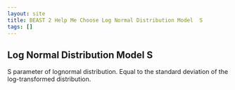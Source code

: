 ```yaml
---
layout: site
title: BEAST 2 Help Me Choose Log Normal Distribution Model  S
tags: []
---
```


## Log Normal Distribution Model  S

S parameter of lognormal distribution. Equal to the standard deviation of the log-transformed distribution.
